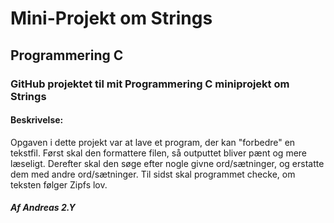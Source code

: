 # Mini-Projekt om Strings
## Programmering C

### GitHub projektet til mit Programmering C miniprojekt om Strings

#### Beskrivelse:

Opgaven i dette projekt var at lave et program, der kan "forbedre" en tekstfil.
Først skal den formattere filen, så outputtet bliver pænt og mere læseligt.
Derefter skal den søge efter nogle givne ord/sætninger, og erstatte dem med andre ord/sætninger.
Til sidst skal programmet checke, om teksten følger Zipfs lov.

##### *Af Andreas 2.Y*